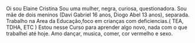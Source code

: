 Oi sou Elaine Cristina
Sou uma mulher, negra, curiosa, questionadora.
Sou mãe de dois meninos (Davi Gabriel 16 anos, Diogo Abel 13 anos), separada.
Trabalho na Area da Educação,foco em crianças com deficiencias.( TEA, TDHA, ETC )
Estou nesse Curso para aprender algo novo, nada com o que trabalhei até hoje.
Amo dançar, musica, comer, cor vermelho e sexo.
